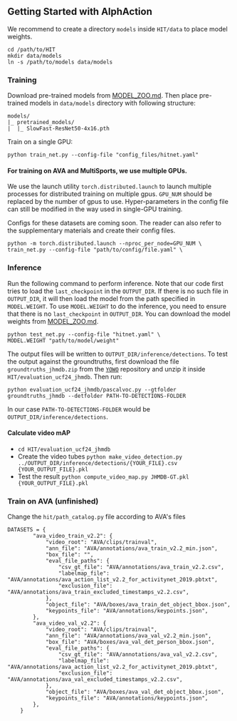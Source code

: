 ## Getting Started with AlphAction

We recommend to create a directory `models` inside `HIT/data` to place 
model weights. 

```shell
cd /path/to/HIT
mkdir data/models
ln -s /path/to/models data/models
```

### Training

Download pre-trained models from [MODEL_ZOO.md](MODEL_ZOO.md#pre-trained-models).
Then place pre-trained models in `data/models` directory with following structure:

```
models/
|_ pretrained_models/
|  |_ SlowFast-ResNet50-4x16.pth
```

Train on a single GPU:

```shell
python train_net.py --config-file "config_files/hitnet.yaml"
```
#### For training on AVA and MultiSports, we use multiple GPUs.
We use the launch utility `torch.distributed.launch` to launch multiple 
processes for distributed training on multiple gpus. `GPU_NUM` should be
replaced by the number of gpus to use. Hyper-parameters in the config file
can still be modified in the way used in single-GPU training.

Configs for these datasets are coming soon. The reader can also refer to the supplementary materials and create their config files.

```shell
python -m torch.distributed.launch --nproc_per_node=GPU_NUM \
train_net.py --config-file "path/to/config/file.yaml" \
```

### Inference

Run the following command to perform inference. Note that 
our code first tries to load the `last_checkpoint` in the `OUTPUT_DIR`. If there
 is no such file in `OUTPUT_DIR`, it will then load the model from the 
 path specified in `MODEL.WEIGHT`. To use `MODEL.WEIGHT` to do the inference,
 you need to ensure that there is no `last_checkpoint` in `OUTPUT_DIR`. 
 You can download the model weights from [MODEL_ZOO.md](MODEL_ZOO.md#ava-models).
 
 ```shell
python test_net.py --config-file "hitnet.yaml" \
MODEL.WEIGHT "path/to/model/weight"
 ```
The output files will be written to `OUTPUT_DIR/inference/detections`. To test the output against the groundtruths, first download the file `groundtruths_jhmdb.zip` from the [`YOWO`](https://github.com/wei-tim/YOWO/blob/master/evaluation_ucf24_jhmdb/groundtruths_jhmdb.zip) repository and unzip it inside `HIT/evaluation_ucf24_jhmdb`. Then run:
```shell
python evaluation_ucf24_jhmdb/pascalvoc.py --gtfolder groundtruths_jhmdb --detfolder PATH-TO-DETECTIONS-FOLDER
```
In our case `PATH-TO-DETECTIONS-FOLDER` would be `OUTPUT_DIR/inference/detections`.

#### Calculate video mAP
- `cd HIT/evaluation_ucf24_jhmdb` 
- Create the video tubes `python make_video_detection.py ../OUTPUT_DIR/inference/detections/{YOUR_FILE}.csv {YOUR_OUTPUT_FILE}.pkl`
- Test the result `python compute_video_map.py JHMDB-GT.pkl {YOUR_OUTPUT_FILE}.pkl`

### Train on AVA (unfinished)
Change the `hit/path_catalog.py` file according to AVA's files
```
DATASETS = {
        "ava_video_train_v2.2": {
            "video_root": "AVA/clips/trainval",
            "ann_file": "AVA/annotations/ava_train_v2.2_min.json",
            "box_file": "",
            "eval_file_paths": {
                "csv_gt_file": "AVA/annotations/ava_train_v2.2.csv",
                "labelmap_file": "AVA/annotations/ava_action_list_v2.2_for_activitynet_2019.pbtxt",
                "exclusion_file": "AVA/annotations/ava_train_excluded_timestamps_v2.2.csv",
            },
            "object_file": "AVA/boxes/ava_train_det_object_bbox.json",
            "keypoints_file": "AVA/annotations/keypoints.json",
        },
        "ava_video_val_v2.2": {
            "video_root": "AVA/clips/trainval",
            "ann_file": "AVA/annotations/ava_val_v2.2_min.json",
            "box_file": "AVA/boxes/ava_val_det_person_bbox.json",
            "eval_file_paths": {
                "csv_gt_file": "AVA/annotations/ava_val_v2.2.csv",
                "labelmap_file": "AVA/annotations/ava_action_list_v2.2_for_activitynet_2019.pbtxt",
                "exclusion_file": "AVA/annotations/ava_val_excluded_timestamps_v2.2.csv",
            },
            "object_file": "AVA/boxes/ava_val_det_object_bbox.json",
            "keypoints_file": "AVA/annotations/keypoints.json",
        },
    }
```

